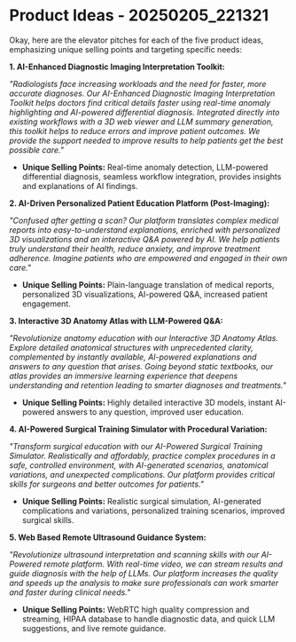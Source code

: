 # Product Ideas - 20250205_221321

Okay, here are the elevator pitches for each of the five product ideas, emphasizing unique selling points and targeting specific needs:

**1. AI-Enhanced Diagnostic Imaging Interpretation Toolkit:**

_"Radiologists face increasing workloads and the need for faster, more accurate diagnoses.  Our AI-Enhanced Diagnostic Imaging Interpretation Toolkit helps doctors find critical details faster using real-time anomaly highlighting and AI-powered differential diagnosis.  Integrated directly into existing workflows with a 3D web viewer and LLM summary generation, this toolkit helps to reduce errors and improve patient outcomes. We provide the support needed to improve results to help patients get the best possible care."_

*   **Unique Selling Points:** Real-time anomaly detection, LLM-powered differential diagnosis, seamless workflow integration, provides insights and explanations of AI findings.

**2. AI-Driven Personalized Patient Education Platform (Post-Imaging):**

_"Confused after getting a scan? Our platform translates complex medical reports into easy-to-understand explanations, enriched with personalized 3D visualizations and an interactive Q\&A powered by AI. We help patients truly understand their health, reduce anxiety, and improve treatment adherence.  Imagine patients who are empowered and engaged in their own care."_

*   **Unique Selling Points:** Plain-language translation of medical reports, personalized 3D visualizations, AI-powered Q\&A, increased patient engagement.

**3. Interactive 3D Anatomy Atlas with LLM-Powered Q&A:**

_"Revolutionize anatomy education with our Interactive 3D Anatomy Atlas.  Explore detailed anatomical structures with unprecedented clarity, complemented by instantly available, AI-powered explanations and answers to any question that arises. Going beyond static textbooks, our atlas provides an immersive learning experience that deepens understanding and retention leading to smarter diagnoses and treatments."_

*   **Unique Selling Points:** Highly detailed interactive 3D models, instant AI-powered answers to any question, improved user education.

**4. AI-Powered Surgical Training Simulator with Procedural Variation:**

_"Transform surgical education with our AI-Powered Surgical Training Simulator.  Realistically and affordably, practice complex procedures in a safe, controlled environment, with AI-generated scenarios, anatomical variations, and unexpected complications. Our platform provides critical skills for surgeons and better outcomes for patients."_

*   **Unique Selling Points:** Realistic surgical simulation, AI-generated complications and variations, personalized training scenarios, improved surgical skills.

**5. Web Based Remote Ultrasound Guidance System:**

_"Revolutionize ultrasound interpretation and scanning skills with our AI-Powered remote platform. With real-time video, we can stream results and guide diagnosis with the help of LLMs. Our platform increases the quality and speeds up the analysis to make sure professionals can work smarter and faster during clinical needs."_

*   **Unique Selling Points:** WebRTC high quality compression and streaming, HIPAA database to handle diagnostic data, and quick LLM suggestions, and live remote guidance.
